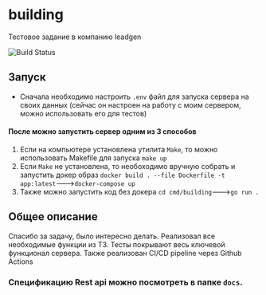 # building
 Тестовое задание в компанию leadgen
 
  ![Build Status](https://github.com/QuickSilver-1/building/actions/workflows/go.yml/badge.svg)

<h2>Запуск</h2>

<ul>
<li>Сначала необходимо настроить <code>.env</code> файл для запуска сервера на своих данных (сейчас он настроен на работу с моим сервером, можно использовать его для тестов)</li> 
</ul>
  <h4>После можно запустить сервер одним из 3 способов</h4>
<ol>
<li>Если на компьютере установлена утилита <code>Make</code>, то можно использовать Makefile для запуска <code>make up</code></li>
<li>Если <code>Make</code> не установлена, то необоходимо вручную собрать и запустить докер образ <code>docker build . --file Dockerfile -t app:latest</code>---><code>docker-compose up</code></li>
<li>Также можно запустить код без докера <code>cd cmd/building</code>---><code>go run .</code></li>
</ol>

<h2>Общее описание</h2>
Спасибо за задачу, было интересно делать. Реализовал все необходимые функции из ТЗ. Тесты покрывают весь ключевой функционал сервера. Также реализован CI/CD pipeline через Github Actions<h3>Спецификацию Rest api можно посмотреть в папке <code>docs</code>.
